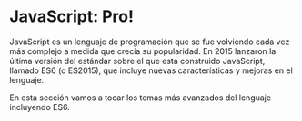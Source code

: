 # JavaScript: Pro!

JavaScript es un lenguaje de programación que se fue volviendo cada vez más complejo a medida que crecía su popularidad. En 2015 lanzaron la última versión del estándar sobre el que está construido JavaScript, llamado ES6 \(o ES2015\), que incluye nuevas características y mejoras en el lenguaje.

En esta sección vamos a tocar los temas más avanzados del lenguaje incluyendo ES6.





